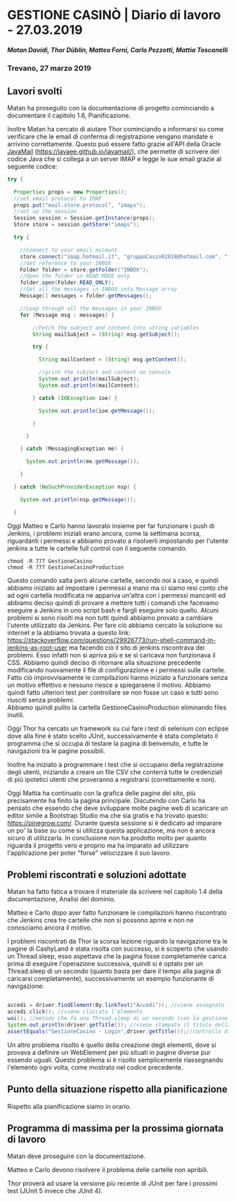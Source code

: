 ﻿# GESTIONE CASINÒ | Diario di lavoro - 27.03.2019
##### Matan Davidi, Thor Düblin, Matteo Forni, Carlo Pezzotti, Mattia Toscanelli
### Trevano, 27 marzo 2019

## Lavori svolti
Matan ha proseguito con la documentazione di progetto cominciando a documentare il capitolo 1.6, Pianificazione.

Inoltre Matan ha cercato di aiutare Thor cominciando a informarsi su come verificare che le email di conferma di registrazione vengano mandate e arrivino correttamente. Questo può essere fatto grazie all'API della Oracle [JavaMail](https://javaee.github.io/javamail/) (https://javaee.github.io/javamail/), che permette di scrivere del codice Java che si collega a un server IMAP e legge le sue email grazie al seguente codice:
```java
try {

  Properties props = new Properties();
  //set email protocol to IMAP
  props.put("mail.store.protocol", "imaps");
  //set up the session
  Session session = Session.getInstance(props);
  Store store = session.getStore("imaps");

  try {

    //Connect to your email account
    store.connect("imap.hotmail.it", "gruppoCasin02018@hotmail.com", "fAkEPAsSwOrD");
    //Get reference to your INBOX
    Folder folder = store.getFolder("INBOX");
    //Open the folder in READ MODE only
    folder.open(Folder.READ_ONLY);
    //Get all the messages in INBOX into Message array
    Message[] messages = folder.getMessages();

    //Loop through all the messages in your INBOX
    for (Message msg : messages) {

        //Fetch the subject and content into string variables
        String mailSubject = (String) msg.getSubject();

        try {

          String mailContent = (String) msg.getContent();

          //print the subject and content on console
          System.out.println(mailSubject);
          System.out.println(mailContent);

        } catch (IOException ioe) {

          System.out.println(ioe.getMessage());

        }

      }

    } catch (MessagingException me) {

      System.out.println(me.getMessage());

    }

  } catch (NoSuchProviderException nsp) {

    System.out.println(nsp.getMessage());

  }
```
Oggi Matteo e Carlo hanno lavorato insieme per far funzionare i push di Jenkins, i problemi iniziali erano ancora, come la settimana scorsa, riguardanti i permessi e abbiamo provato a risolverli impostando per l'utente jenkins a tutte le cartelle full control con il seguente comando.
```
chmod -R 777 GestioneCasino
chmod -R 777 GestioneCasinoProduction
```
Questo comando salta però alcune cartelle, secondo noi a caso, e quindi abbiamo iniziato ad impostare i permessi a mano ma ci siamo resi conto che ad ogni cartella modificata ne appariva un'altra con i permessi mancanti ed abbiamo deciso quindi di provare a mettere tutti i comandi che facevamo eseguire a Jenkins in uno script bash e fargli eseguire solo quello. Alcuni problemi si sono risolti ma non tutti quindi abbiamo provato a cambiare l'utente utilizzato da Jenkins. Per fare ciò abbiamo cercato la soluzione su internet e la abbiamo trovata a questo link: https://stackoverflow.com/questions/29926773/run-shell-command-in-jenkins-as-root-user ma facendo ciò il sito di jenkins riscontrava dei problemi. Esso infatti non si apriva più e se si caricava non funzionava il CSS. Abbiamo quindi deciso di ritornare alla situazione precedente modificando nuovamente il file di configurazione e i permessi sulle cartelle. Fatto ciò improvvisamente le compilazioni hanno iniziato a funzionare senza un motivo effettivo e nessuno riesce a spiegarsene il motivo.
Abbiamo quindi fatto ulteriori test per controllare se non fosse un caso e tutti sono riusciti senza problemi.  
Abbiamo quindi pulito la cartella GestioneCasinoProduction eliminando files inutili.

Oggi Thor ha cercato un framework su cui fare i test di selenium con eclipse dove alla fine è stato scelto JUnit, successivamente è stata completato il programma che si occupa di testare la pagina di benvenuto, e tutte le navigazioni tra le pagine possibili.

Inoltre ha iniziato a programmare i test che si occupano della registrazione degli utenti, iniziando a creare un file CSV che conterrà tutte le credenziali di più ipotetici utenti che proveranno a registrarsi (correttamente e non).

Oggi Mattia ha continuato con la grafica delle pagine del sito, più precisamente ha finito la pagina principale. Discutendo con Carlo ha pensato che essendo che deve sviluppare molte pagine web di scaricare un editor simile a Bootstrap Studio ma che sia gratis e ha trovato questo: https://pinegrow.com/. Durante questa sessione si è dedicato ad imparare un po' la base su come si utilizza questa applicazione, ma non è ancora sicuro di utilizzarla. In conclusione non ha prodotto molto per quanto riguarda il progetto vero e proprio ma ha imparato ad utilizzare l'applicazione per poter "forse" velocizzare il suo lavoro.

##  Problemi riscontrati e soluzioni adottate
Matan ha fatto fatica a trovare il materiale da scrivere nel capitolo 1.4 della documentazione, Analisi del dominio.

Matteo e Carlo dopo aver fatto funzionare le compilazioni hanno riscontrato che Jenkins crea tre cartelle che non si possono aprire e non ne conosciamo ancora il motivo.

I problemi riscontrati da Thor la scorsa lezione riguardo la navigazione tra le pagine di CashyLand è stata risolta con successo, si è scoperto che usando un Thread.sleep, esso aspettava che la pagina fosse completamente carica prima di eseguire l'operazione successiva, quindi si è optato per un Thread.sleep di un secondo (quanto basta per dare il tempo alla pagina di caricarsi completamente), successivamente un esempio funzionante di navigazione:

```Java

accedi = driver.findElement(By.linkText("Accedi")); //viene assegnato l'elemento
accedi.click(); //viene cliccato l'elemento
wai(); //metodo che fa una Thread.sleep di un secondo (con la gestione dell'eccezione)
System.out.println(driver.getTitle()); //viene stampato il titolo della pagina
assertEquals("GestioneCasino - Login",driver.getTitle());//controllo di essere arrivato alla pagina correttamente confrontando il titolo corretto con quello che è presente

```

Un altro problema risolto è quello della creazione degli elementi, dove si provava a definire un WebElement per più situati in pagine diverse pur essendo uguali. Questo problema si è risolto semplicemente riassegnando l'elemento ogni volta, come mostrato nel codice precedente.

##  Punto della situazione rispetto alla pianificazione
Rispetto alla pianificazione siamo in orario.

## Programma di massima per la prossima giornata di lavoro
Matan deve proseguire con la documentazione.

Matteo e Carlo devono risolvere il problema delle cartelle non apribili.

Thor proverà ad usare la versione più recente di JUnit per fare i prossimi test (JUnit 5 invece che JUnit 4).
